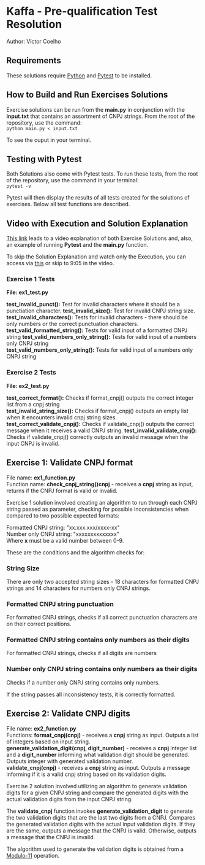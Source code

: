 # Kaffa - Pre-qualification Test Resolution
Author: Víctor Coelho
## Requirements
These solutions require [Python](https://www.python.org/) and [Pytest](https://docs.pytest.org/en/stable/) to be installed.
## How to Build and Run Exercises Solutions
Exercise solutions can be run from the **main.py** in conjunction with the **input.txt** that contains an assortment of CNPJ strings. From the root of the repository, use the command:\
``
python main.py < input.txt
``

To see the ouput in your terminal.

## Testing with Pytest
Both Solutions also come with Pytest tests. To run these tests, from the root of the repository, use the command in your terminal:\
``
pytest -v
``

Pytest will then display the results of all tests created for the solutions of exercises. Below all test functions are described.
## Video with Execution and Solution Explanation
[This link](https://youtu.be/05HetbCzM9E) leads to a video explanation of both Exercise Solutions and, also, an example of running **Pytest** and the **main.py** function.

To skip the Solution Explanation and watch only the Execution, you can access via [this](https://youtu.be/05HetbCzM9E?t=545) or skip to 9:05 in the video.
### Exercise 1 Tests
**File: ex1_test.py**

**test_invalid_punct():** Test for invalid characters where it should be a punctiation character.
**test_invalid_size():** Test for invalid CNPJ string size.
**test_invalid_characters():** Tests for invalid characters - there should be only numbers or the correct punctuation characters.
**test_valid_formatted_string():** Tests for valid input of a formatted CNPJ string
**test_valid_numbers_only_string():** Tests for valid input of a numbers only CNPJ string\
**test_valid_numbers_only_string():** Tests for valid input of a numbers only CNPJ string

### Exercise 2 Tests
**File: ex2_test.py**

**test_correct_format():** Checks if format_cnpj() outputs the correct integer list from a cnpj string\
**test_invalid_string_size():** Checks if format_cnpj() outputs an empty list when it encounters invalid cnpj string sizes.\
**test_correct_validate_cnpj():** Checks if validate_cnpj() outputs the correct message when it receives a valid CNPJ string.
**test_invalid_validate_cnpj():** Checks if validate_cnpj() correctly outputs an invalid message when the input CNPJ is invalid.


## Exercise 1: Validate CNPJ format
File name: **ex1_function.py** \
Function name: **check_cnpj_string()cnpj** - receives a **cnpj** string as input, returns if the CNPJ format is valid or invalid.

Exercise 1 solution involved creating an algorithm to run through each CNPJ string passed as parameter, checking for possible inconsistencies when compared to two possible expected formats:

Formatted CNPJ string: "xx.xxx.xxx/xxxx-xx"\
Number only CNPJ string: "xxxxxxxxxxxxxx"\
Where **x** must be a valid number between 0-9.

These are the conditions and the algorithm checks for:
### String Size
There are only two accepted string sizes - 18 characters for formatted CNPJ strings and 14 characters for numbers only CNPJ strings. 
### Formatted CNPJ string punctuation
For formatted CNPJ strings, checks if all correct punctuation characters are on their correct positions.
### Formatted CNPJ string contains only numbers as their digits
For formatted CNPJ strings, checks if all digits are numbers
### Number only CNPJ string contains only numbers as their digits
Checks if a number only CNPJ string contains only numbers.

If the string passes all inconsistency tests, it is correctly formatted.

## Exercise 2: Validate CNPJ digits
File name: **ex2_function.py**\
Functions: 
**format_cnpj(cnpj)** - receives a **cnpj** string as input. Outputs a list of integers based on input string.\
**generate_validation_digit(cnpj, digit_number)** - receives a **cnpj** integer list and a **digit_number** informing what validation digit should be generated. Outputs integer with generated validation number.\
**validate_cnpj(cnpj)** - receives a **cnpj** string as input. Outputs a message informing if it is a valid cnpj string based on its validation digits.

Exercise 2 solution involved utilizing an algorithm to generate validation digits for a given CNPJ string and compare the generated digits with the actual validation digits from the input CNPJ string. 

The **validate_cnpj** function invokes **generate_validation_digit** to generate the two validation digits that are the last two digits from a CNPJ. Compares the generated validation digits with the actual input validation digits. If they are the same, outputs a message that the CNPJ is valid. Otherwise, outputs a message that the CNPJ is invalid.

The algorithm used to generate the validation digits is obtained from a [Modulo-11](https://pt.wikipedia.org/wiki/D%C3%ADgito_verificador#M%C3%B3dulo_11) operation.

